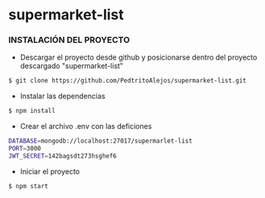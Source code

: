 # supermarket-list
### INSTALACIÓN DEL PROYECTO 

 - Descargar el proyecto desde github y posicionarse dentro del proyecto descargado "supermarket-list"
```sh
$ git clone https://github.com/PedtritoAlejos/supermarket-list.git 
```

 - Instalar las dependencias
```sh
$ npm install
```
 - Crear el archivo .env con las deficiones
 
 ```sh
DATABASE=mongodb://localhost:27017/supermarlet-list
PORT=3000
JWT_SECRET=142bagsdt273hsghef6
```
- Iniciar el proyecto 
 ```sh
$ npm start
```
